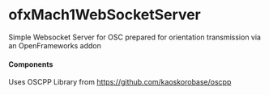 # ofxMach1WebSocketServer
Simple Websocket Server for OSC prepared for orientation transmission via an OpenFrameworks addon

#### Components
Uses OSCPP Library from https://github.com/kaoskorobase/oscpp
